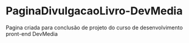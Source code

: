 # PaginaDivulgacaoLivro-DevMedia
Pagina criada para conclusão de projeto do curso de desenvolvimento pront-end DevMedia
